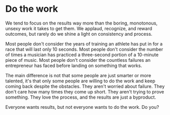 # Do the work

We tend to focus on the results way more than the boring, monotonous, unsexy work it takes to get them. We applaud, recognize, and reward outcomes, but rarely do we shine a light on consistency and process.

Most people don't consider the years of training an athlete has put in for a race that will last only 10 seconds. Most people don't consider the number of times a musician has practiced a three-second portion of a 10-minute piece of music. Most people don't consider the countless failures an entrepreneur has faced before landing on something that works.

The main difference is not that some people are just smarter or more talented, it's that only some people are willing to do the work and keep coming back despite the obstacles. They aren't worried about failure. They don't care how many times they come up short. They aren't trying to prove something. They love the process, and the results are just a byproduct.

Everyone wants results, but not everyone wants to do the work. Do you?

